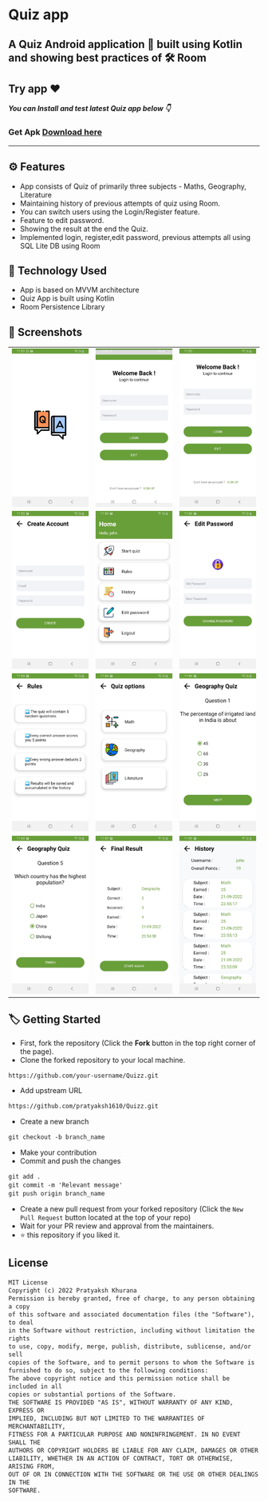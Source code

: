 # Quiz app
## A Quiz Android application 📱 built using Kotlin and showing best practices of 🛠️ Room

## Try app ♥️
***You can Install and test latest Quiz app below 👇*** <br> 

### Get Apk [Download here](https://raw.githubusercontent.com/pratyaksh1610/Quizz/main/app/app-debug.apk)
------------

## ⚙️ Features
- App consists of Quiz of primarily three subjects - Maths, Geography, Literature
- Maintaining history of previous attempts of quiz using Room.
- You can switch users using the Login/Register feature.
- Feature to edit password.
- Showing the result at the end the Quiz.
- Implemented login, register,edit password, previous attempts all using SQL Lite DB using Room

## 🚀 Technology Used
- App is based on MVVM architecture
- Quiz App is built using Kotlin
- Room Persistence Library

## 📸 Screenshots

||||
|:----------------------------------------:|:-----------------------------------------:|:-----------------------------------------: |
| ![Imgur](screenshots/Screenshot_20220921-235152_Quizz.jpg) | ![Imgur](screenshots/Screenshot_20220921-235025_Quizz.jpg) | ![Imgur](screenshots/Screenshot_20220921-235352_Quizz.jpg) |
| ![Imgur](screenshots/Screenshot_20220921-235357_Quizz.jpg) | ![Imgur](screenshots/Screenshot_20220921-235421_Quizz.jpg) | ![Imgur](screenshots/Screenshot_20220921-235428_Quizz.jpg) |
| ![Imgur](screenshots/Screenshot_20220921-235436_Quizz.jpg) | ![Imgur](screenshots/Screenshot_20220921-235439_Quizz.jpg) | ![Imgur](screenshots/Screenshot_20220921-235448_Quizz.jpg) |
| ![Imgur](screenshots/Screenshot_20220921-235456_Quizz.jpg) | ![Imgur](screenshots/Screenshot_20220921-235503_Quizz.jpg) | ![Imgur](screenshots/Screenshot_20220921-235523_Quizz.jpg) |


## :label: Getting Started

* First, fork the repository (Click the <b><b>Fork</b></b> button in the top right corner of the page).
* Clone the forked repository to your local machine.

```markdown
https://github.com/your-username/Quizz.git
```

* Add upstream URL 
```markdown
https://github.com/pratyaksh1610/Quizz.git
```

* Create a new branch

```markdown
git checkout -b branch_name
```

* Make your contribution
* Commit and push the changes

```markdown
git add .
git commit -m 'Relevant message'
git push origin branch_name
```

* Create a new pull request from your forked repository (Click the `New Pull Request` button located at the top of your repo)
* Wait for your PR review and approval from the maintainers.
* :star: this repository if you liked it.


## License
```
MIT License
Copyright (c) 2022 Pratyaksh Khurana
Permission is hereby granted, free of charge, to any person obtaining a copy
of this software and associated documentation files (the "Software"), to deal
in the Software without restriction, including without limitation the rights
to use, copy, modify, merge, publish, distribute, sublicense, and/or sell
copies of the Software, and to permit persons to whom the Software is
furnished to do so, subject to the following conditions:
The above copyright notice and this permission notice shall be included in all
copies or substantial portions of the Software.
THE SOFTWARE IS PROVIDED "AS IS", WITHOUT WARRANTY OF ANY KIND, EXPRESS OR
IMPLIED, INCLUDING BUT NOT LIMITED TO THE WARRANTIES OF MERCHANTABILITY,
FITNESS FOR A PARTICULAR PURPOSE AND NONINFRINGEMENT. IN NO EVENT SHALL THE
AUTHORS OR COPYRIGHT HOLDERS BE LIABLE FOR ANY CLAIM, DAMAGES OR OTHER
LIABILITY, WHETHER IN AN ACTION OF CONTRACT, TORT OR OTHERWISE, ARISING FROM,
OUT OF OR IN CONNECTION WITH THE SOFTWARE OR THE USE OR OTHER DEALINGS IN THE
SOFTWARE.
```




